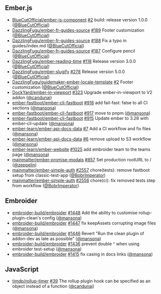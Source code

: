 ## Ember.js

- [BlueCutOfficial/ember-is-component]
  [#2](https://github.com/BlueCutOfficial/ember-is-component/pull/2) build:
  release version 1.0.0 ([@BlueCutOfficial])
- [DazzlingFugu/ember-fr-guides-source]
  [#189](https://github.com/DazzlingFugu/ember-fr-guides-source/pull/189) Footer
  customization ([@BlueCutOfficial])
- [DazzlingFugu/ember-fr-guides-source]
  [#188](https://github.com/DazzlingFugu/ember-fr-guides-source/pull/188) Fix a
  typo in guides/index.md ([@BlueCutOfficial])
- [DazzlingFugu/ember-fr-guides-source]
  [#187](https://github.com/DazzlingFugu/ember-fr-guides-source/pull/187)
  Configure pencil ([@BlueCutOfficial])
- [DazzlingFugu/ember-reading-time]
  [#118](https://github.com/DazzlingFugu/ember-reading-time/pull/118) Release
  version 3.0.0 ([@BlueCutOfficial])
- [DazzlingFugu/ember-slugify]
  [#278](https://github.com/DazzlingFugu/ember-slugify/pull/278) Release version
  5.0.0 ([@BlueCutOfficial])
- [DazzlingFugu/guidemaker-ember-locale-template]
  [#2](https://github.com/DazzlingFugu/guidemaker-ember-locale-template/pull/2)
  Footer customization ([@BlueCutOfficial])
- [DockYard/ember-in-viewport]
  [#323](https://github.com/DockYard/ember-in-viewport/pull/323) Upgrade
  ember-in-viewport to V2 addon ([@candunaj])
- [ember-fastboot/ember-cli-fastboot]
  [#918](https://github.com/ember-fastboot/ember-cli-fastboot/pull/918) add
  fail-fast: false to all CI sections ([@mansona])
- [ember-fastboot/ember-cli-fastboot]
  [#917](https://github.com/ember-fastboot/ember-cli-fastboot/pull/917) move to
  pnpm ([@mansona])
- [ember-fastboot/ember-cli-fastboot]
  [#915](https://github.com/ember-fastboot/ember-cli-fastboot/pull/915) Update
  ember to 3.28 with ember-cli-update ([@mansona])
- [ember-learn/ember-api-docs-data]
  [#7](https://github.com/ember-learn/ember-api-docs-data/pull/7) Add a CI
  workflow and fix files ([@mansona])
- [ember-learn/ember-api-docs-data]
  [#6](https://github.com/ember-learn/ember-api-docs-data/pull/6) remove upload
  to S3 workflow ([@mansona])
- [ember-learn/ember-website]
  [#1025](https://github.com/ember-learn/ember-website/pull/1025) add embroider
  team to the teams page ([@mansona])
- [mainmatter/ember-promise-modals]
  [#857](https://github.com/mainmatter/ember-promise-modals/pull/857) Set
  production rootURL to / ([@zeppelin])
- [mainmatter/ember-simple-auth]
  [#2557](https://github.com/mainmatter/ember-simple-auth/pull/2557)
  chore(tests): remove fastboot setup from classic-test-app ([@BobrImperator])
- [mainmatter/ember-simple-auth]
  [#2556](https://github.com/mainmatter/ember-simple-auth/pull/2556) chore(ci):
  fix removed tests step from workflow ([@BobrImperator])

## Embroider

- [embroider-build/embroider]
  [#1448](https://github.com/embroider-build/embroider/pull/1448) Add the
  ability to customise rollup-plugin-clean's config ([@mansona])
- [embroider-build/embroider]
  [#1447](https://github.com/embroider-build/embroider/pull/1447) fix keepAssets
  corrupting image files ([@mansona])
- [embroider-build/embroider]
  [#1446](https://github.com/embroider-build/embroider/pull/1446) Revert "Run
  the clean plugin of addon-dev as late as possible" ([@mansona])
- [embroider-build/embroider]
  [#1436](https://github.com/embroider-build/embroider/pull/1436) prevent double
  ^ when using embroider test-setup ([@mansona])
- [embroider-build/embroider]
  [#1415](https://github.com/embroider-build/embroider/pull/1415) fix casing in
  docs links ([@mansona])

## JavaScript

- [timdp/rollup-timer] [#39](https://github.com/timdp/rollup-timer/pull/39) The
  rollup plugin hook can be specified as an object instead of a function
  ([@candunaj])

[@bluecutofficial]: https://github.com/BlueCutOfficial
[@bobrimperator]: https://github.com/BobrImperator
[@candunaj]: https://github.com/candunaj
[@mansona]: https://github.com/mansona
[@zeppelin]: https://github.com/zeppelin
[bluecutofficial/ember-is-component]:
  https://github.com/BlueCutOfficial/ember-is-component
[dazzlingfugu/ember-fr-guides-source]:
  https://github.com/DazzlingFugu/ember-fr-guides-source
[dazzlingfugu/ember-reading-time]:
  https://github.com/DazzlingFugu/ember-reading-time
[dazzlingfugu/ember-slugify]: https://github.com/DazzlingFugu/ember-slugify
[dazzlingfugu/guidemaker-ember-locale-template]:
  https://github.com/DazzlingFugu/guidemaker-ember-locale-template
[dockyard/ember-in-viewport]: https://github.com/DockYard/ember-in-viewport
[ember-fastboot/ember-cli-fastboot]:
  https://github.com/ember-fastboot/ember-cli-fastboot
[ember-learn/ember-api-docs-data]:
  https://github.com/ember-learn/ember-api-docs-data
[ember-learn/ember-website]: https://github.com/ember-learn/ember-website
[embroider-build/embroider]: https://github.com/embroider-build/embroider
[mainmatter/ember-promise-modals]:
  https://github.com/mainmatter/ember-promise-modals
[mainmatter/ember-simple-auth]: https://github.com/mainmatter/ember-simple-auth
[timdp/rollup-timer]: https://github.com/timdp/rollup-timer
